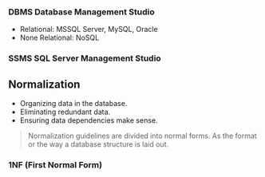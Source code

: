 ### DBMS Database Management Studio

- Relational: MSSQL Server, MySQL, Oracle
- None Relational: NoSQL
### SSMS SQL Server Management Studio 

## Normalization

- Organizing data in the database.
- Eliminating redundant data.
- Ensuring data dependencies make sense.

> Normalization guidelines are divided into normal forms. As the format or the way a database structure is laid out.
### 1NF (First Normal Form)





